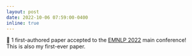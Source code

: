 ```yaml
---
layout: post
date: 2022-10-06 07:59:00-0400
inline: true
---
```


:tada: 1 first-authored paper accepted to the <a href="https://2022.emnlp.org/">EMNLP 2022</a> main conference! This is also my first-ever paper.